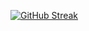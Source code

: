 [![GitHub Streak](https://streak-stats.demolab.com?user=mljuansmoreno&theme=algolia&locale=es&mode=weekly)](https://git.io/streak-stats)
